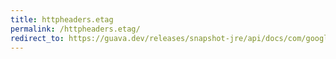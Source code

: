 ```yaml
---
title: httpheaders.etag
permalink: /httpheaders.etag/
redirect_to: https://guava.dev/releases/snapshot-jre/api/docs/com/google/common/net/HttpHeaders.html#ETAG
---
```

